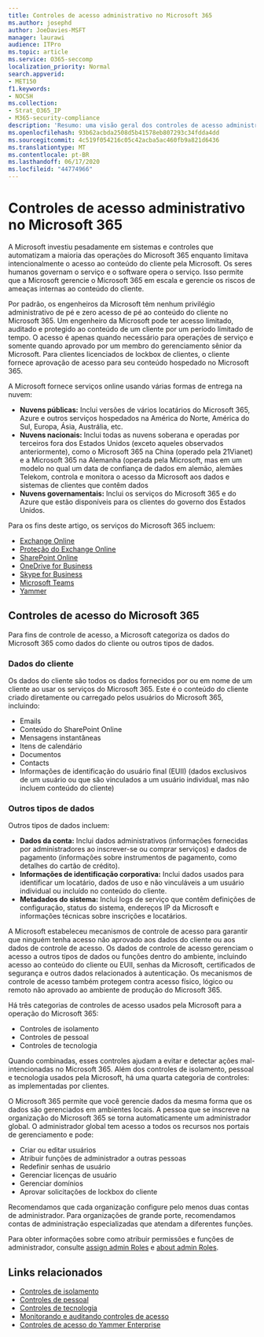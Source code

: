 ```yaml
---
title: Controles de acesso administrativo no Microsoft 365
ms.author: josephd
author: JoeDavies-MSFT
manager: laurawi
audience: ITPro
ms.topic: article
ms.service: O365-seccomp
localization_priority: Normal
search.appverid:
- MET150
f1.keywords:
- NOCSH
ms.collection:
- Strat_O365_IP
- M365-security-compliance
description: 'Resumo: uma visão geral dos controles de acesso administrativo e categorização de dados do Microsoft 365.'
ms.openlocfilehash: 93b62acbda2508d5b41578eb807293c34fdda4dd
ms.sourcegitcommit: 4c519f054216c05c42acba5ac460fb9a821d6436
ms.translationtype: MT
ms.contentlocale: pt-BR
ms.lasthandoff: 06/17/2020
ms.locfileid: "44774966"
---
```

# <a name="administrative-access-controls-in-microsoft-365"></a>Controles de acesso administrativo no Microsoft 365 

A Microsoft investiu pesadamente em sistemas e controles que automatizam a maioria das operações do Microsoft 365 enquanto limitava intencionalmente o acesso ao conteúdo do cliente pela Microsoft. Os seres humanos governam o serviço e o software opera o serviço. Isso permite que a Microsoft gerencie o Microsoft 365 em escala e gerencie os riscos de ameaças internas ao conteúdo do cliente.

Por padrão, os engenheiros da Microsoft têm nenhum privilégio administrativo de pé e zero acesso de pé ao conteúdo do cliente no Microsoft 365. Um engenheiro da Microsoft pode ter acesso limitado, auditado e protegido ao conteúdo de um cliente por um período limitado de tempo. O acesso é apenas quando necessário para operações de serviço e somente quando aprovado por um membro do gerenciamento sênior da Microsoft. Para clientes licenciados de lockbox de clientes, o cliente fornece aprovação de acesso para seu conteúdo hospedado no Microsoft 365.

A Microsoft fornece serviços online usando várias formas de entrega na nuvem:

- **Nuvens públicas:** Inclui versões de vários locatários do Microsoft 365, Azure e outros serviços hospedados na América do Norte, América do Sul, Europa, Ásia, Austrália, etc.
- **Nuvens nacionais:** Inclui todas as nuvens soberana e operadas por terceiros fora dos Estados Unidos (exceto aqueles observados anteriormente), como o Microsoft 365 na China (operado pela 21Vianet) e a Microsoft 365 na Alemanha (operada pela Microsoft, mas em um modelo no qual um data de confiança de dados em alemão, alemães Telekom, controla e monitora o acesso da Microsoft aos dados e sistemas de clientes que contêm dados
- **Nuvens governamentais:** Inclui os serviços do Microsoft 365 e do Azure que estão disponíveis para os clientes do governo dos Estados Unidos.

Para os fins deste artigo, os serviços do Microsoft 365 incluem:

- [Exchange Online](https://docs.microsoft.com/Exchange/exchange-online)
- [Proteção do Exchange Online](https://docs.microsoft.com/Office365/SecurityCompliance/eop/exchange-online-protection-overview)
- [SharePoint Online](https://docs.microsoft.com/sharepoint/sharepoint-online)
- [OneDrive for Business](https://docs.microsoft.com/OneDrive/onedrive)
- [Skype for Business](https://docs.microsoft.com/SkypeForBusiness/skype-for-business-online)
- [Microsoft Teams](https://docs.microsoft.com/MicrosoftTeams/Teams-overview)
- [Yammer](https://docs.microsoft.com/yammer/yammer-landing-page)

## <a name="microsoft-365-access-controls"></a>Controles de acesso do Microsoft 365

Para fins de controle de acesso, a Microsoft categoriza os dados do Microsoft 365 como dados do cliente ou outros tipos de dados.

### <a name="customer-data"></a>Dados do cliente

Os dados do cliente são todos os dados fornecidos por ou em nome de um cliente ao usar os serviços do Microsoft 365. Este é o conteúdo do cliente criado diretamente ou carregado pelos usuários do Microsoft 365, incluindo:

- Emails
- Conteúdo do SharePoint Online
- Mensagens instantâneas
- Itens de calendário
- Documentos
- Contacts
- Informações de identificação do usuário final (EUII) (dados exclusivos de um usuário ou que são vinculados a um usuário individual, mas não incluem conteúdo do cliente)

### <a name="other-types-of-data"></a>Outros tipos de dados

Outros tipos de dados incluem:

- **Dados da conta:** Inclui dados administrativos (informações fornecidas por administradores ao inscrever-se ou comprar serviços) e dados de pagamento (informações sobre instrumentos de pagamento, como detalhes do cartão de crédito).
- **Informações de identificação corporativa:** Inclui dados usados para identificar um locatário, dados de uso e não vinculáveis a um usuário individual ou incluído no conteúdo do cliente.
- **Metadados do sistema:** Inclui logs de serviço que contêm definições de configuração, status do sistema, endereços IP da Microsoft e informações técnicas sobre inscrições e locatários.

A Microsoft estabeleceu mecanismos de controle de acesso para garantir que ninguém tenha acesso não aprovado aos dados do cliente ou aos dados de controle de acesso. Os dados de controle de acesso gerenciam o acesso a outros tipos de dados ou funções dentro do ambiente, incluindo acesso ao conteúdo do cliente ou EUII, senhas da Microsoft, certificados de segurança e outros dados relacionados à autenticação. Os mecanismos de controle de acesso também protegem contra acesso físico, lógico ou remoto não aprovado ao ambiente de produção do Microsoft 365.

Há três categorias de controles de acesso usados pela Microsoft para a operação do Microsoft 365:

- Controles de isolamento
- Controles de pessoal
- Controles de tecnologia

Quando combinadas, esses controles ajudam a evitar e detectar ações mal-intencionadas no Microsoft 365. Além dos controles de isolamento, pessoal e tecnologia usados pela Microsoft, há uma quarta categoria de controles: as implementadas por clientes.

O Microsoft 365 permite que você gerencie dados da mesma forma que os dados são gerenciados em ambientes locais. A pessoa que se inscreve na organização do Microsoft 365 se torna automaticamente um administrador global. O administrador global tem acesso a todos os recursos nos portais de gerenciamento e pode:

- Criar ou editar usuários
- Atribuir funções de administrador a outras pessoas
- Redefinir senhas de usuário
- Gerenciar licenças de usuário
- Gerenciar domínios
- Aprovar solicitações de lockbox do cliente

Recomendamos que cada organização configure pelo menos duas contas de administrador. Para organizações de grande porte, recomendamos contas de administração especializadas que atendam a diferentes funções.

Para obter informações sobre como atribuir permissões e funções de administrador, consulte [assign admin Roles](https://docs.microsoft.com/microsoft-365/admin/add-users/assign-admin-roles) e [about admin Roles](https://docs.microsoft.com/microsoft-365/admin/add-users/about-admin-roles).

## <a name="related-links"></a>Links relacionados

- [Controles de isolamento](office-365-isolation-controls.md)
- [Controles de pessoal](office-365-personnel-controls.md)
- [Controles de tecnologia](office-365-technology-controls.md)
- [Monitorando e auditando controles de acesso ](office-365-monitoring-and-auditing-access-controls.md)
- [Controles de acesso do Yammer Enterprise](office-365-yammer-enterprise-access-controls.md)